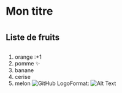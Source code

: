 # Mon titre <h1>
## **Liste de fruits** <h2>
1.   orange :+1
2.   pomme :sparkles:
3.   banane
4.   cerise
5.   melon
![GitHub Logo](/images/logo.png)Format: ![Alt Text](https://www.unlockfood.ca/EatRightOntario/media/Website-images-resized/How-to-store-fruit-to-keep-it-fresh-resized.jpg)

  
